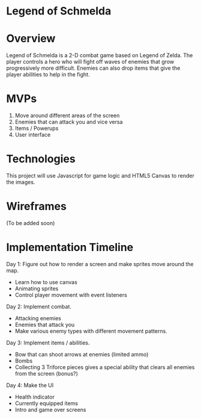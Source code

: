 # Legend of Schmelda

# Overview

Legend of Schmelda is a 2-D combat game based on Legend of Zelda. The player controls a hero who will fight off waves of enemies that grow progressively more difficult. Enemies can also drop items that give the player abilities to help in the fight.

# MVPs

1) Move around different areas of the screen
2) Enemies that can attack you and vice versa
3) Items / Powerups
4) User interface


# Technologies

This project will use Javascript for game logic and HTML5 Canvas to render the images.

# Wireframes

(To be added soon)

# Implementation Timeline

Day 1: Figure out how to render a screen and make sprites move around the map.
* Learn how to use canvas
* Animating sprites
* Control player movement with event listeners

Day 2: Implement combat.
* Attacking enemies
* Enemies that attack you
* Make various enemy types with different movement patterns.

Day 3: Implement items / abilities.
* Bow that can shoot arrows at enemies (limited ammo)
* Bombs
* Collecting 3 Triforce pieces gives a special ability that clears all enemies from the screen (bonus?)

Day 4: Make the UI
* Health indicator
* Currently equipped items
* Intro and game over screens
